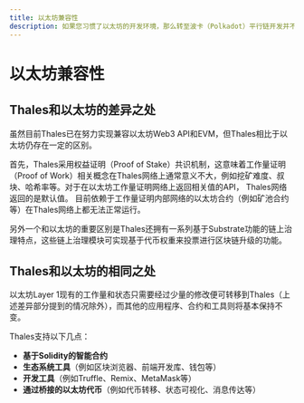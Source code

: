 ```yaml
---
title: 以太坊兼容性
description: 如果您习惯了以太坊的开发环境，那么转至波卡（Polkadot）平行链开发并不容易。本文将介绍初次接触Thales时的注意事项。
---
```


# 以太坊兼容性

## Thales和以太坊的差异之处

虽然目前Thales已在努力实现兼容以太坊Web3 API和EVM，但Thales相比于以太坊仍存在一定的区别。

首先，Thales采用权益证明（Proof of Stake）共识机制，这意味着工作量证明（Proof of Work）相关概念在Thales网络上通常意义不大，例如挖矿难度、叔块、哈希率等。对于在以太坊工作量证明网络上返回相关值的API， Thales网络返回的是默认值。 目前依赖于工作量证明内部网络的以太坊合约（例如矿池合约等）在Thales网络上都无法正常运行。

另外一个和以太坊的重要区别是Thales还拥有一系列基于Substrate功能的链上治理特点，这些链上治理模块可实现基于代币权重来投票进行区块链升级的功能。

## Thales和以太坊的相同之处

以太坊Layer 1现有的工作量和状态只需要经过少量的修改便可转移到Thales（上述差异部分提到的情况除外），而其他的应用程序、合约和工具则将基本保持不变。

Thales支持以下几点：

 - **基于Solidity的智能合约**
 - **生态系统工具**（例如区块浏览器、前端开发库、钱包等）
 - **开发工具**（例如Truffle、Remix、MetaMask等）
 - **通过桥接的以太坊代币**（例如代币转移、状态可视化、消息传达等）